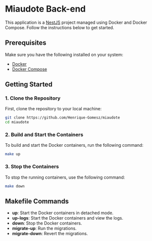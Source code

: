 # Miaudote Back-end

This application is a [NestJS](https://nestjs.com/) project managed using Docker and Docker Compose. Follow the instructions below to get started.

## Prerequisites

Make sure you have the following installed on your system:

- [Docker](https://docs.docker.com/get-docker/)
- [Docker Compose](https://docs.docker.com/compose/install/)

## Getting Started

### 1. Clone the Repository

First, clone the repository to your local machine:

```bash
git clone https://github.com/Henrique-Gomesz/miaudote
cd miaudote
```

### 2. Build and Start the Containers

To build and start the Docker containers, run the following command:

```bash
make up
```

### 3. Stop the Containers

To stop the running containers, use the following command:

```bash
make down
```

## Makefile Commands

- **up**: Start the Docker containers in detached mode.
- **up-logs**: Start the Docker containers and view the logs.
- **down**: Stop the Docker containers.
- **migrate-up**: Run the migrations.
- **migrate-down**: Revert the migrations.
